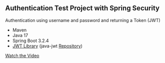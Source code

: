 ## Authentication Test Project with Spring Security

Authentication using username and password and returning a Token (JWT)

- Maven
- Java 17
- Spring Boot 3.2.4
- [JWT Library](https://jwt.io/libraries) (java-jwt [Repository](https://github.com/auth0/java-jwt))

[Watch the Video](https://youtu.be/aN1R_ilr0qA?si=_M2whHIV0Jn9fwCH)

